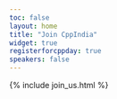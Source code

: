 ```yaml
---
toc: false
layout: home
title: "Join CppIndia"
widget: true
registerforcppday: true
speakers: false
---
```


{% include join_us.html %}